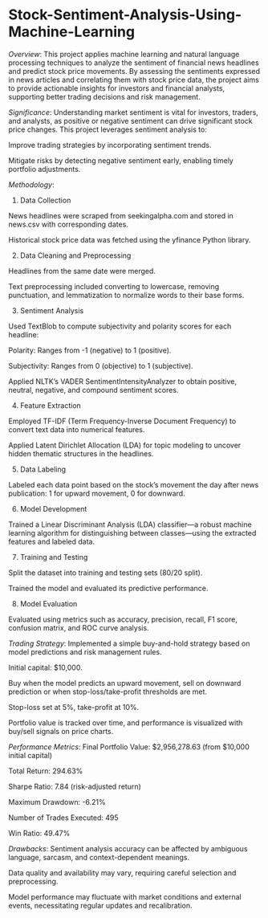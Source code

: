 # Stock-Sentiment-Analysis-Using-Machine-Learning
*Overview*:
This project applies machine learning and natural language processing techniques to analyze the sentiment of financial news headlines and predict stock price movements. By assessing the sentiments expressed in news articles and correlating them with stock price data, the project aims to provide actionable insights for investors and financial analysts, supporting better trading decisions and risk management.

*Significance*:
Understanding market sentiment is vital for investors, traders, and analysts, as positive or negative sentiment can drive significant stock price changes. This project leverages sentiment analysis to:

Improve trading strategies by incorporating sentiment trends.

Mitigate risks by detecting negative sentiment early, enabling timely portfolio adjustments.

*Methodology*:
1. Data Collection

News headlines were scraped from seekingalpha.com and stored in news.csv with corresponding dates.

Historical stock price data was fetched using the yfinance Python library.

2. Data Cleaning and Preprocessing

Headlines from the same date were merged.

Text preprocessing included converting to lowercase, removing punctuation, and lemmatization to normalize words to their base forms.

3. Sentiment Analysis

Used TextBlob to compute subjectivity and polarity scores for each headline:

Polarity: Ranges from -1 (negative) to 1 (positive).

Subjectivity: Ranges from 0 (objective) to 1 (subjective).

Applied NLTK’s VADER SentimentIntensityAnalyzer to obtain positive, neutral, negative, and compound sentiment scores.

4. Feature Extraction

Employed TF-IDF (Term Frequency-Inverse Document Frequency) to convert text data into numerical features.

Applied Latent Dirichlet Allocation (LDA) for topic modeling to uncover hidden thematic structures in the headlines.

5. Data Labeling

Labeled each data point based on the stock’s movement the day after news publication: 1 for upward movement, 0 for downward.

6. Model Development

Trained a Linear Discriminant Analysis (LDA) classifier—a robust machine learning algorithm for distinguishing between classes—using the extracted features and labeled data.

7. Training and Testing

Split the dataset into training and testing sets (80/20 split).

Trained the model and evaluated its predictive performance.

8. Model Evaluation

Evaluated using metrics such as accuracy, precision, recall, F1 score, confusion matrix, and ROC curve analysis.

*Trading Strategy*:
Implemented a simple buy-and-hold strategy based on model predictions and risk management rules.

Initial capital: $10,000.

Buy when the model predicts an upward movement, sell on downward prediction or when stop-loss/take-profit thresholds are met.

Stop-loss set at 5%, take-profit at 10%.

Portfolio value is tracked over time, and performance is visualized with buy/sell signals on price charts.

*Performance Metrics*:
Final Portfolio Value: $2,956,278.63 (from $10,000 initial capital)

Total Return: 294.63%

Sharpe Ratio: 7.84 (risk-adjusted return)

Maximum Drawdown: -6.21%

Number of Trades Executed: 495

Win Ratio: 49.47%

*Drawbacks*:
Sentiment analysis accuracy can be affected by ambiguous language, sarcasm, and context-dependent meanings.

Data quality and availability may vary, requiring careful selection and preprocessing.

Model performance may fluctuate with market conditions and external events, necessitating regular updates and recalibration.
